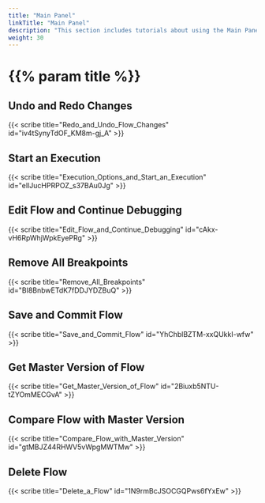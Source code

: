 ```yaml
---
title: "Main Panel"
linkTitle: "Main Panel"
description: "This section includes tutorials about using the Main Panel of the Flow Editor."
weight: 30
---
```


# {{% param title %}}

## Undo and Redo Changes

{{< scribe title="Redo_and_Undo_Flow_Changes" id="iv4tSynyTdOF_KM8m-gj_A" >}}

## Start an Execution

{{< scribe title="Execution_Options_and_Start_an_Execution" id="eIlJucHPRPOZ_s37BAu0Jg" >}}

## Edit Flow and Continue Debugging

{{< scribe title="Edit_Flow_and_Continue_Debugging" id="cAkx-vH6RpWhjWpkEyePRg" >}}

## Remove All Breakpoints

{{< scribe title="Remove_All_Breakpoints" id="BI8BnbwETdK7fDDJYDZBuQ" >}}

## Save and Commit Flow

{{< scribe title="Save_and_Commit_Flow" id="YhChblBZTM-xxQUkkI-wfw" >}}

## Get Master Version of Flow

{{< scribe title="Get_Master_Version_of_Flow" id="2Biuxb5NTU-tZYOmMECGvA" >}}

## Compare Flow with Master Version

{{< scribe title="Compare_Flow_with_Master_Version" id="gtMBJZ44RHWV5vWpgMWTMw" >}}

## Delete Flow

{{< scribe title="Delete_a_Flow" id="1N9rmBcJSOCGQPws6fYxEw" >}}
